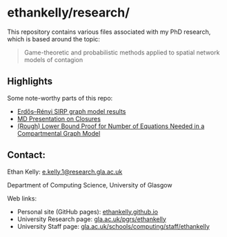 # ethankelly/research/

This repository contains various files associated with my PhD research, which is based around the topic:

> Game-theoretic and probabilistic methods applied to spatial network models of contagion

## Highlights

Some note-worthy parts of this repo:
* [Erdős–Rényi SIRP graph model results](Research-notes/Results/202104021049%20Graphs%20of%20model%20results%20on%2010%20graphs.md)
* [MD Presentation on Closures](Research-notes/LitReviews/202104141040%20Closures.md)
* [(Rough) Lower Bound Proof for Number of Equations Needed in a Compartmental Graph Model](Research-notes/Results/202110051548_LB-Proof.pdf)


## Contact:

Ethan Kelly: [e.kelly.1@research.gla.ac.uk](mailto:e.kelly.1@research.gla.ac.uk)

Department of Computing Science, University of Glasgow

Web links:
* Personal site (GitHub pages): [ethankelly.github.io](https://ethankelly.github.io/)
* University Research page: [gla.ac.uk/pgrs/ethankelly](https://www.gla.ac.uk/pgrs/ethankelly/)
* University Staff page: [gla.ac.uk/schools/computing/staff/ethankelly](https://www.gla.ac.uk/schools/computing/staff/ethankelly/)

